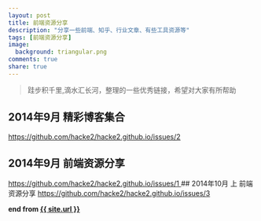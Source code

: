 ```yaml
---
layout: post
title: 前端资源分享
description: "分享一些前端、知乎、行业文章、有些工具资源等"
tags: [前端资源分享]
image:
  background: triangular.png
comments: true
share: true
---
```


>跬步积千里,滴水汇长河，整理的一些优秀链接，希望对大家有所帮助

## 2014年9月 精彩博客集合

<a href="https://github.com/hacke2/hacke2.github.io/issues/2" target="_blank">
	https://github.com/hacke2/hacke2.github.io/issues/2
</a>

## 2014年9月 前端资源分享

<a href="https://github.com/hacke2/hacke2.github.io/issues/1" target="_blank">
https://github.com/hacke2/hacke2.github.io/issues/1
</a>
## 2014年10月 上 前端资源分享

<a href="https://github.com/hacke2/hacke2.github.io/issues/3" target="_blank">
https://github.com/hacke2/hacke2.github.io/issues/3
</a>

<strong>end from <a href="{{ site.url }}"> {{ site.url }}</a></strong>